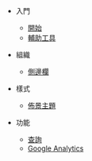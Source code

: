 
* 入門
	* [開始](start.md)
	* [輔助工具](docsify-cli.md)

* 組織
	* [側邊欄](sidebar.md)

* 樣式
	* [佈景主題](theme.md)

* 功能
	* [查詢](search.md)
	* [Google Analytics](google-analytics.md)
